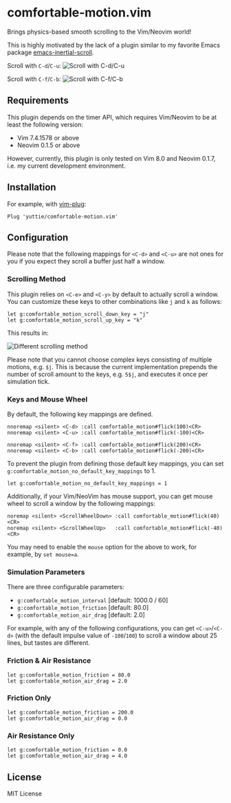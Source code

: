 # comfortable-motion.vim

Brings physics-based smooth scrolling to the Vim/Neovim world!

This is highly motivated by the lack of a plugin similar to my favorite Emacs package [emacs-inertial-scroll](https://github.com/kiwanami/emacs-inertial-scroll).

Scroll with `C-d`/`C-u`:
![Scroll with `C-d`/`C-u`](https://cloud.githubusercontent.com/assets/158553/21579969/841ab468-d013-11e6-8ce6-aa5442d52b6b.gif)

Scroll with `C-f`/`C-b`:
![Scroll with `C-f`/`C-b`](https://cloud.githubusercontent.com/assets/158553/21579968/841929ea-d013-11e6-82fb-e0f3d3e8e896.gif)


## Requirements
This plugin depends on the timer API, which requires Vim/Neovim to be at least the following version:

- Vim 7.4.1578 or above
- Neovim 0.1.5 or above

However, currently, this plugin is only tested on Vim 8.0 and Neovim 0.1.7, i.e. my current development environment.


## Installation

For example, with [vim-plug](https://github.com/junegunn/vim-plug):
```vim
Plug 'yuttie/comfortable-motion.vim'
```


## Configuration

Please note that the following mappings for `<C-d>` and `<C-u>` are not ones for you if you expect they scroll a buffer just half a window.

### Scrolling Method

This plugin relies on `<C-e>` and `<C-y>` by default to actually scroll a window.
You can customize these keys to other combinations like `j` and `k` as follows:

```vim
let g:comfortable_motion_scroll_down_key = "j"
let g:comfortable_motion_scroll_up_key = "k"
```

This results in:

![Different scrolling method](https://cloud.githubusercontent.com/assets/158553/24331179/ebc5b106-1269-11e7-90c2-747a68dec44b.gif)

Please note that you cannot choose complex keys consisting of multiple motions, e.g. `$j`.
This is because the current implementation prepends the number of scroll amount to the keys, e.g. `5$j`, and executes it once per simulation tick.


### Keys and Mouse Wheel

By default, the following key mappings are defined.

```vim
nnoremap <silent> <C-d> :call comfortable_motion#flick(100)<CR>
nnoremap <silent> <C-u> :call comfortable_motion#flick(-100)<CR>

nnoremap <silent> <C-f> :call comfortable_motion#flick(200)<CR>
nnoremap <silent> <C-b> :call comfortable_motion#flick(-200)<CR>
```

To prevent the plugin from defining those default key mappings,
you can set `g:comfortable_motion_no_default_key_mappings` to 1.

```vim
let g:comfortable_motion_no_default_key_mappings = 1
```

Additionally, if your Vim/NeoVim has mouse support, you can get mouse wheel to scroll a window by the following mappings:

```vim
noremap <silent> <ScrollWheelDown> :call comfortable_motion#flick(40)<CR>
noremap <silent> <ScrollWheelUp>   :call comfortable_motion#flick(-40)<CR>
```

You may need to enable the `mouse` option for the above to work, for example, by `set mouse=a`.


### Simulation Parameters

There are three configurable parameters:

* `g:comfortable_motion_interval` [default: 1000.0 / 60]
* `g:comfortable_motion_friction` [default: 80.0]
* `g:comfortable_motion_air_drag` [default: 2.0]

For example, with any of the following configurations, you can get `<C-u>`/`<C-d>` (with the
default impulse value of `-100`/`100`) to scroll a window about 25 lines, but
tastes are different.


### Friction & Air Resistance

```vim
let g:comfortable_motion_friction = 80.0
let g:comfortable_motion_air_drag = 2.0
```


### Friction Only

```vim
let g:comfortable_motion_friction = 200.0
let g:comfortable_motion_air_drag = 0.0
```


### Air Resistance Only

```vim
let g:comfortable_motion_friction = 0.0
let g:comfortable_motion_air_drag = 4.0
```


## License

MIT License
